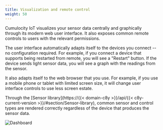 ```yaml
---
title: Visualization and remote control
weight: 50
---
```


Cumulocity IoT visualizes your sensor data centrally and graphically through its modern web user interface. It also exposes common remote controls to users with the relevant permissions.

The user interface automatically adapts itself to the devices you connect -- no configuration required. For example, if you connect a device that supports being restarted from remote, you will see a "Restart" button. If the device sends light sensor data, you will see a graph with the readings from the sensor.

It also adapts itself to the web browser that you use. For example, if you use a mobile phone or tablet with limited screen size, it will change user interface controls to use less screen estate.

Through the [Sensor library](https://{{< domain-c8y >}}/api/{{< c8y-current-version >}}/#section/Sensor-library), common sensor and control types are rendered  correctly regardless of the device that produces the sensor data.

![Dashboard](/images/users-guide/cockpit/cockpit-dataexplorer.png)
